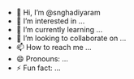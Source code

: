 - 👋 Hi, I’m @snghadiyaram
- 👀 I’m interested in ...
- 🌱 I’m currently learning ...
- 💞️ I’m looking to collaborate on ...
- 📫 How to reach me ...
- 😄 Pronouns: ...
- ⚡ Fun fact: ...

<!---
snghadiyaram/snghadiyaram is a ✨ special ✨ repository because its `README.md` (this file) appears on your GitHub profile.
You can click the Preview link to take a look at your changes.
--->
